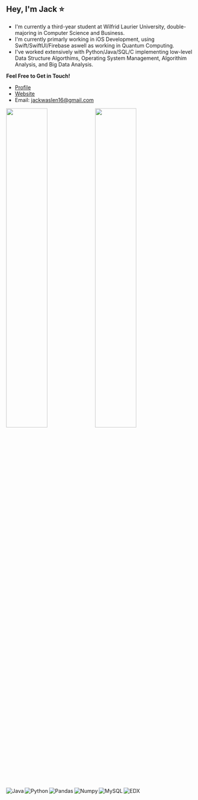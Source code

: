 ## Hey, I'm Jack ⭐️
- I'm currently a third-year student at Wilfrid Laurier University, double-majoring in Computer Science and Business.
- I'm currently primarly working in iOS Development, using Swift/SwiftUI/Firebase aswell as working in Quantum Computing.
- I've worked extensively with Python/Java/SQL/C implementing low-level Data Structure Algorthims, Operating System Management, Algorithim Analysis, and Big Data Analysis.

**Feel Free to Get in Touch!**
- [Profile](https://github.com/jackwaslen "Jack Waslen")
- [Website](https://www.linkedin.com/in/jack-waslen-4ab873223/ "Welcome")
- Email: jackwaslen16@gmail.com


<img align="left" width="47%" src="https://github-readme-stats.vercel.app/api?username=jackwaslen&show_icons=true&theme=tokyonight"/>

<img align="left" width="47%" src="https://github-readme-stats.vercel.app/api/top-langs/?username=jackwaslen"/>

<img align="left" alt="Java" src="https://img.shields.io/badge/java-%23ED8B00.svg?style=for-the-badge&logo=java&logoColor=white"/>
<img align="left" alt="Python" src="https://img.shields.io/badge/python-3670A0?style=for-the-badge&logo=python&logoColor=ffdd54"/>
<img align="left" alt="Pandas" src="https://img.shields.io/badge/pandas-%23150458.svg?style=for-the-badge&logo=pandas&logoColor=white"/>
<img align="left" alt="Numpy" src="https://img.shields.io/badge/numpy-%23013243.svg?style=for-the-badge&logo=numpy&logoColor=white"/>
<img align="left" alt="MySQL" src="https://img.shields.io/badge/mysql-%2300f.svg?style=for-the-badge&logo=mysql&logoColor=white"/>
<img align="left" alt="EDX" src="https://img.shields.io/badge/edX-%2302262B.svg?style=for-the-badge&logo=edX&logoColor=white"/>





